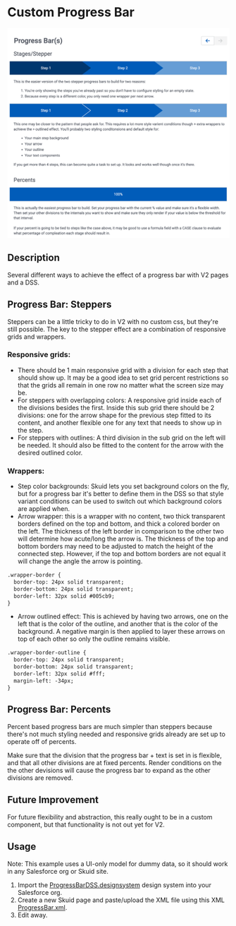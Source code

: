 # Custom Progress Bar

<img src="custom-progress-bar-ui.png" width="600"></img>

## Description
Several different ways to achieve the effect of a progress bar with V2 pages and a DSS.

## Progress Bar: Steppers
Steppers can be a little tricky to do in V2 with no custom css, but they're still possible. The key to the stepper effect are a combination of responsive grids and wrappers.

### Responsive grids:
* There should be 1 main responsive grid with a division for each step that should show up. It may be a good idea to set grid percent restrictions so that the grids all remain in one row no matter what the screen size may be.
* For steppers with overlapping colors: A responsive grid inside each of the divisions besides the first. Inside this sub grid there should be 2 divisions: one for the arrow shape for the previous step fitted to its content, and another flexible one for any text that needs to show up in the step.
* For steppers with outlines: A third division in the sub grid on the left will be needed. It should also be fitted to the content for the arrow with the desired outlined color.  

### Wrappers:
* Step color backgrounds: Skuid lets you set background colors on the fly, but for a progress bar it's better to define them in the DSS so that style variant conditions can be used to switch out which background colors are applied when.
* Arrow wrapper: this is a wrapper with no content, two thick transparent borders defined on the top and bottom, and thick a colored border on the left. The thickness of the left border in comparison to the other two will determine how acute/long the arrow is. The thickness of the top and bottom borders may need to be adjusted to match the height of the connected step. However, if the top and bottom borders are not equal it will change the angle the arrow is pointing.
```
.wrapper-border {
  border-top: 24px solid transparent;
  border-bottom: 24px solid transparent;
  border-left: 32px solid #005cb9;
}
```
* Arrow outlined effect: This is achieved by having two arrows, one on the left that is the color of the outline, and another that is the color of the background. A negative margin is then applied to layer these arrows on top of each other so only the outline remains visible.
```
.wrapper-border-outline {
  border-top: 24px solid transparent;
  border-bottom: 24px solid transparent;
  border-left: 32px solid #fff;
  margin-left: -34px;
}
```

## Progress Bar: Percents
Percent based progress bars are much simpler than steppers because there's not much styling needed and responsive grids already are set up to operate off of percents.

Make sure that the division that the progress bar + text is set in is flexible, and that all other divisions are at fixed percents. Render conditions on the the other devisions will cause the progress bar to expand as the other divisions are removed.

## Future Improvement
For future flexibility and abstraction, this really ought to be in a custom component, but that functionality is not out yet for V2.

## Usage
Note: This example uses a UI-only model for dummy data, so it should work in any Salesforce org or Skuid site.

1. Import the [ProgressBarDSS.designsystem](ProgressBarDSS.designsystem) design system into your Salesforce org.
2. Create a new Skuid page and paste/upload the XML file using this XML [ProgressBar.xml](ProgressBar.xml).
3. Edit away.
